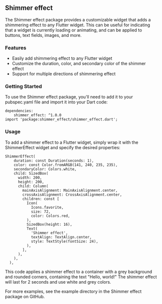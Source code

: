 <!--
This README describes the package. If you publish this package to pub.dev,
this README's contents appear on the landing page for your package.

For information about how to write a good package README, see the guide for
[writing package pages](https://dart.dev/guides/libraries/writing-package-pages).

For general information about developing packages, see the Dart guide for
[creating packages](https://dart.dev/guides/libraries/create-library-packages)
and the Flutter guide for
[developing packages and plugins](https://flutter.dev/developing-packages).
-->

<div>
  <h2>Shimmer effect</h2>
  <p>The Shimmer effect package provides a customizable widget that adds a shimmering effect to any Flutter widget. This can be useful for indicating that a widget is currently loading or animating, and can be applied to buttons, text fields, images, and more.</p>
  <h3>Features</h3>
  <ul>
    <li>Easily add shimmering effect to any Flutter widget</li>
    <li>Customize the duration, color, and secondary color of the shimmer effect</li>
    <li>Support for multiple directions of shimmering effect</li>
  </ul>
  <h3>Getting Started</h3>
  <p>To use the Shimmer effect package, you'll need to add it to your pubspec.yaml file and import it into your Dart code:</p>
  <pre><code>dependencies:
    shimmer_effect: ^1.0.0
import 'package:shimmer_effect/shimmer_effect.dart';</code></pre>
  <h3>Usage</h3>
  <p>To add a shimmer effect to a Flutter widget, simply wrap it with the ShimmerEffect widget and specify the desired properties:</p>
  <pre><code>ShimmerEffect(
    duration: const Duration(seconds: 1),
    color: const Color.fromARGB(141, 240, 235, 235),
    secondaryColor: Colors.white,
    child: SizedBox(
      width: 200,
      height: 200,
      child: Column(
        mainAxisAlignment: MainAxisAlignment.center,
        crossAxisAlignment: CrossAxisAlignment.center,
        children: const [
          Icon(
            Icons.favorite,
            size: 72,
            color: Colors.red,
          ),
          SizedBox(height: 16),
          Text(
            'Shimmer effect',
            textAlign: TextAlign.center,
            style: TextStyle(fontSize: 24),
          ),
        ],
      ),
    ),
  ),</code></pre>
  <p>This code applies a shimmer effect to a container with a grey background and rounded corners, containing the text "Hello, world!" The shimmer effect will last for 2 seconds and use white and grey colors.</p>
  <p>For more examples, see the example directory in the Shimmer effect package on GitHub.</p>
</div>